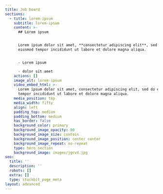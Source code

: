 ```yaml
---
title: Job board
sections:
  - title: lorem-ipsum
    subtitle: lorem-ipsum
    content: >-
      ## Lorem ipsum


      Lorem ipsum dolor sit amet, **consectetur adipiscing elit**, sed do
      eiusmod tempor incididunt ut labore et dolore magna aliqua.


      - Lorem ipsum

      - dolor sit amet
    actions: []
    image_alt: lorem-ipsum
    video_embed_html: >-
      Lorem ipsum dolor sit amet, consectetur adipiscing elit, sed do eiusmod
      tempor incididunt ut labore et dolore magna aliqua.
    media_position: top
    media_width: fifty
    align: left
    padding_top: medium
    padding_bottom: medium
    has_border: false
    background_color: primary
    background_image_opacity: 90
    background_image_size: contain
    background_image_position: center center
    background_image_repeat: no-repeat
    type: hero_section
    background_image: images/jgcvd.jpg
seo:
  title: ''
  description: ''
  robots: []
  extra: []
  type: stackbit_page_meta
layout: advanced
---
```

